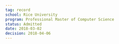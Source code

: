 ```yaml
---
tag: record
school: Rice University
program: Professional Master of Computer Science
status: Admitted
date: 2018-03-02
decision: 2018-04-06
---
```

